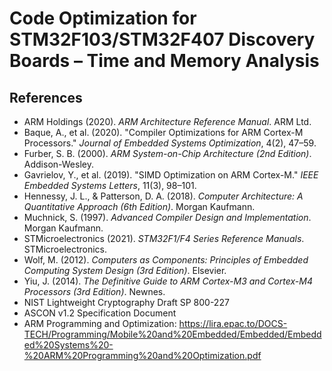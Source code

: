 # Code Optimization for STM32F103/STM32F407 Discovery Boards – Time and Memory Analysis

## References

- ARM Holdings (2020). _ARM Architecture Reference Manual_. ARM Ltd.  
- Baque, A., et al. (2020). "Compiler Optimizations for ARM Cortex-M Processors." _Journal of Embedded Systems Optimization_, 4(2), 47–59.  
- Furber, S. B. (2000). _ARM System-on-Chip Architecture (2nd Edition)_. Addison-Wesley.  
- Gavrielov, Y., et al. (2019). "SIMD Optimization on ARM Cortex-M." _IEEE Embedded Systems Letters_, 11(3), 98–101.  
- Hennessy, J. L., & Patterson, D. A. (2018). _Computer Architecture: A Quantitative Approach (6th Edition)_. Morgan Kaufmann.  
- Muchnick, S. (1997). _Advanced Compiler Design and Implementation_. Morgan Kaufmann.  
- STMicroelectronics (2021). _STM32F1/F4 Series Reference Manuals_. STMicroelectronics.  
- Wolf, M. (2012). _Computers as Components: Principles of Embedded Computing System Design (3rd Edition)_. Elsevier.  
- Yiu, J. (2014). _The Definitive Guide to ARM Cortex-M3 and Cortex-M4 Processors (3rd Edition)_. Newnes.
- NIST Lightweight Cryptography Draft SP 800-227
- ASCON v1.2 Specification Document
- ARM Programming and Optimization: https://lira.epac.to/DOCS-TECH/Programming/Mobile%20and%20Embedded/Embedded/Embedded%20Systems%20-%20ARM%20Programming%20and%20Optimization.pdf